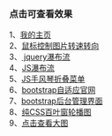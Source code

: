 ### 点击可查看效果<br>
1、[我的主页](https://sunronglang.github.io/My-Project/project--1/index.html)<br>
2、[鼠标控制图片转速转向](http://htmlpreview.github.io/?https://sunronglang.github.io/My-Project/project--2/index.html)<br>
3、[	jquery瀑布流](http://htmlpreview.github.io/?https://sunronglang.github.io/My-Project/project--3/index.html)<br>
4、[JS瀑布流](http://htmlpreview.github.io/?https://sunronglang.github.io/My-Project/project--4/index.html)<br>
5、[JS手风琴折叠菜单](http://htmlpreview.github.io/?https://sunronglang.github.io/My-Project/project--5/index.html)<br>
6、[bootstrap自适应官网](http://htmlpreview.github.io/?https://sunronglang.github.io/My-Project/project--6/index.html)<br>
7、[bootstrap后台管理界面](http://htmlpreview.github.io/?https://sunronglang.github.io/My-Project/project--7/index.html)<br>
8、[纯CSS百叶窗轮播图](http://htmlpreview.github.io/?https://sunronglang.github.io/My-Project/project--8/index.html)<br>
9、[点击查看大图](http://htmlpreview.github.io/?https://sunronglang.github.io/My-Project/project--9/index.html)<br>

